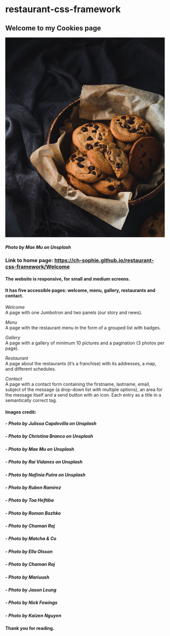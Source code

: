 # restaurant-css-framework

## Welcome to my Cookies page

[![Cookies basket](mae-mu.jpg "Cookies photo by Mae-Mu on Unsplash")](mae.mu.jpg) 
##### Photo by Mae Mu on Unsplash

### Link to home page: https://ch-sophie.github.io/restaurant-css-framework/Welcome 


#### The website is responsive, for small and medium screens.    
#### It has five accessible pages: welcome, menu, gallery, restaurants and contact.   

_Welcome_    
A page with one Jumbotron and two panels (our story and news).   

_Menu_     
A page with the restaurant menu in the form of a grouped list with badges.   

_Gallery_        
A page with a gallery of minimum 10 pictures and a pagination (3 photos per page).   

_Restaurant_      
A page about the restaurants (it’s a franchise) with its addresses, a map, and different schedules.   

_Contact_      
A page with a contact form containing the firstname, lastname, email, subject of the message (a drop-down list with multiple options), an area for the message itself and a send button with an icon. Each entry as a title in a semantically correct tag.   

#### Images credit:

##### - Photo by Julissa Capdevilla on Unsplash 
##### - Photo by Christina Branco on Unsplash
##### - Photo by Mae Mu on Unsplash

##### - Photo by Rai Vidanes on Unsplash 
##### - Photo by Nafinia Putra on Unsplash

##### - Photo by Ruben Ramirez
##### - Photo by Toa Heftiba 
##### - Photo by Roman Bozhko
##### - Photo by Chaman Raj
##### - Photo by Matcha & Co

##### - Photo by Ella Olsson
##### - Photo by Chaman Raj
##### - Photo by Mariuush 

##### - Photo by Jason Leung
##### - Photo by Nick Fewings
##### - Photo by Kaizen Nguyen

#### Thank you for reading.
